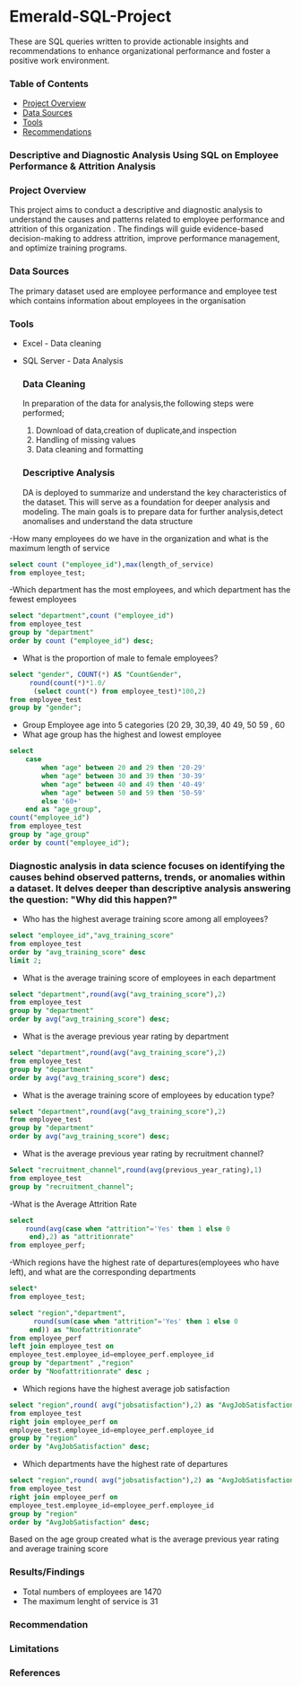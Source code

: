 # Emerald-SQL-Project
These are SQL queries written to provide actionable insights and recommendations to enhance organizational performance and foster a positive work environment.

### Table of Contents
- [Project Overview](#project-overview)
- [Data Sources](#data-sources)
- [Tools](#tools)
- [Recommendations](#recommendation)

### Descriptive and Diagnostic Analysis Using SQL on Employee Performance & Attrition Analysis 

### Project Overview
 This project aims to conduct a descriptive and diagnostic analysis to understand the causes and patterns related to employee performance and attrition of this organization . The findings will guide evidence-based decision-making to address attrition, improve performance management, and optimize training programs.

### Data Sources
The primary dataset used are employee performance and employee test which contains information about employees in the organisation

### Tools
- Excel - Data cleaning 
- SQL Server - Data Analysis
  
  ### Data Cleaning
  In preparation of the data for analysis,the following steps were performed;

  1. Download of data,creation of duplicate,and inspection
  2. Handling of missing values
  3. Data cleaning and formatting
     
  ### Descriptive Analysis
  DA is deployed to summarize and understand the key characteristics of the dataset. This will serve as a foundation for deeper analysis and modeling. The main goals is to prepare data for further analysis,detect anomalises and understand the data structure

-How many employees do we have in the organization and what is the maximum length of service
```sql
select count ("employee_id"),max(length_of_service)
from employee_test;
```
-Which department has the most employees, and which department has the fewest employees
```sql
select "department",count ("employee_id")
from employee_test
group by "department"
order by count ("employee_id") desc;
```
- What is the proportion of male to female
employees?
```sql
select "gender", COUNT(*) AS "CountGender",
     round(count(*)*1.0/
	  (select count(*) from employee_test)*100,2)
from employee_test
group by "gender";
```

- Group Employee age into 5 categories (20 29, 30,39, 40 49, 50 59 , 60
- What age group has the highest and lowest employee
```sql
select
    case
	    when "age" between 20 and 29 then '20-29'
		when "age" between 30 and 39 then '30-39'
		when "age" between 40 and 49 then '40-49'
		when "age" between 50 and 59 then '50-59'
		else '60+'
	end as "age_group",
count("employee_id")
from employee_test
group by "age_group"
order by count("employee_id");	
```
### Diagnostic analysis in data science focuses on identifying the causes behind observed patterns, trends, or anomalies within a dataset. It delves deeper than descriptive analysis answering the question: "Why did this happen?"

- Who has the highest average training score among all employees?
```sql
select "employee_id","avg_training_score"
from employee_test
order by "avg_training_score" desc
limit 2;
```

- What is the average training score of employees in each department
```sql
select "department",round(avg("avg_training_score"),2)
from employee_test
group by "department"
order by avg("avg_training_score") desc;
```

- What is the average previous year rating by department
```sql
select "department",round(avg("avg_training_score"),2)
from employee_test
group by "department"
order by avg("avg_training_score") desc;
```

- What is the average training score of employees by education type?
```sql
select "department",round(avg("avg_training_score"),2)
from employee_test
group by "department"
order by avg("avg_training_score") desc;
```
- What is the average previous year rating by recruitment channel?
```sql
Select "recruitment_channel",round(avg(previous_year_rating),1)
from employee_test
group by "recruitment_channel";
```

-What is the Average Attrition Rate
```sql
select
    round(avg(case when "attrition"='Yes' then 1 else 0
	 end),2) as "attritionrate"
from employee_perf;
 ```
-Which regions have the highest rate of departures(employees who have left), and what are the corresponding departments
```sql
select* 
from employee_test;

select "region","department",
      round(sum(case when "attrition"='Yes' then 1 else 0
	 end)) as "Noofattritionrate"
from employee_perf
left join employee_test on
employee_test.employee_id=employee_perf.employee_id
group by "department" ,"region"
order by "Noofattritionrate" desc ;
```
- Which regions have the highest average job satisfaction
```sql
select "region",round( avg("jobsatisfaction"),2) as "AvgJobSatisfaction"
from employee_test
right join employee_perf on
employee_test.employee_id=employee_perf.employee_id
group by "region"
order by "AvgJobSatisfaction" desc;
```

- Which departments have the highest rate of
departures
```sql
select "region",round( avg("jobsatisfaction"),2) as "AvgJobSatisfaction"
from employee_test
right join employee_perf on
employee_test.employee_id=employee_perf.employee_id
group by "region"
order by "AvgJobSatisfaction" desc;
```


Based on the age group created what is the average
previous year rating and average training score



### Results/Findings
- Total numbers of employees are 1470
- The maximum lenght of service is 31
### Recommendation
### Limitations
### References
   
